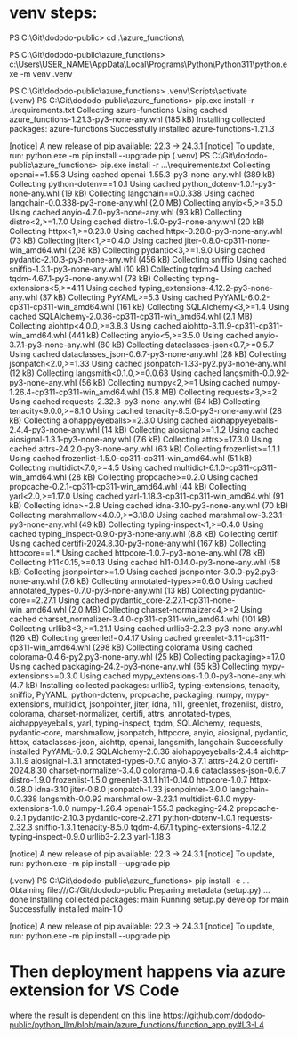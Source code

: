 # venv steps:
PS C:\Git\dododo-public> cd .\azure_functions\

PS C:\Git\dododo-public\azure_functions> c:\Users\USER_NAME\AppData\Local\Programs\Python\Python311\python.exe -m venv .venv

PS C:\Git\dododo-public\azure_functions> .venv\Scripts\activate   
(.venv) PS C:\Git\dododo-public\azure_functions> pip.exe install -r .\requirements.txt
Collecting azure-functions
  Using cached azure_functions-1.21.3-py3-none-any.whl (185 kB)
Installing collected packages: azure-functions
Successfully installed azure-functions-1.21.3

[notice] A new release of pip available: 22.3 -> 24.3.1
[notice] To update, run: python.exe -m pip install --upgrade pip
(.venv) PS C:\Git\dododo-public\azure_functions> pip.exe install -r .\..\requirements.txt
Collecting openai==1.55.3
  Using cached openai-1.55.3-py3-none-any.whl (389 kB)
Collecting python-dotenv==1.0.1
  Using cached python_dotenv-1.0.1-py3-none-any.whl (19 kB)
Collecting langchain==0.0.338
  Using cached langchain-0.0.338-py3-none-any.whl (2.0 MB)
Collecting anyio<5,>=3.5.0
  Using cached anyio-4.7.0-py3-none-any.whl (93 kB)
Collecting distro<2,>=1.7.0
  Using cached distro-1.9.0-py3-none-any.whl (20 kB)
Collecting httpx<1,>=0.23.0
  Using cached httpx-0.28.0-py3-none-any.whl (73 kB)
Collecting jiter<1,>=0.4.0
  Using cached jiter-0.8.0-cp311-none-win_amd64.whl (208 kB)
Collecting pydantic<3,>=1.9.0
  Using cached pydantic-2.10.3-py3-none-any.whl (456 kB)
Collecting sniffio
  Using cached sniffio-1.3.1-py3-none-any.whl (10 kB)
Collecting tqdm>4
  Using cached tqdm-4.67.1-py3-none-any.whl (78 kB)
Collecting typing-extensions<5,>=4.11
  Using cached typing_extensions-4.12.2-py3-none-any.whl (37 kB)
Collecting PyYAML>=5.3
  Using cached PyYAML-6.0.2-cp311-cp311-win_amd64.whl (161 kB)
Collecting SQLAlchemy<3,>=1.4
  Using cached SQLAlchemy-2.0.36-cp311-cp311-win_amd64.whl (2.1 MB)
Collecting aiohttp<4.0.0,>=3.8.3
  Using cached aiohttp-3.11.9-cp311-cp311-win_amd64.whl (441 kB)
Collecting anyio<5,>=3.5.0
  Using cached anyio-3.7.1-py3-none-any.whl (80 kB)
Collecting dataclasses-json<0.7,>=0.5.7
  Using cached dataclasses_json-0.6.7-py3-none-any.whl (28 kB)
Collecting jsonpatch<2.0,>=1.33
  Using cached jsonpatch-1.33-py2.py3-none-any.whl (12 kB)
Collecting langsmith<0.1.0,>=0.0.63
  Using cached langsmith-0.0.92-py3-none-any.whl (56 kB)
Collecting numpy<2,>=1
  Using cached numpy-1.26.4-cp311-cp311-win_amd64.whl (15.8 MB)
Collecting requests<3,>=2
  Using cached requests-2.32.3-py3-none-any.whl (64 kB)
Collecting tenacity<9.0.0,>=8.1.0
  Using cached tenacity-8.5.0-py3-none-any.whl (28 kB)
Collecting aiohappyeyeballs>=2.3.0
  Using cached aiohappyeyeballs-2.4.4-py3-none-any.whl (14 kB)
Collecting aiosignal>=1.1.2
  Using cached aiosignal-1.3.1-py3-none-any.whl (7.6 kB)
Collecting attrs>=17.3.0
  Using cached attrs-24.2.0-py3-none-any.whl (63 kB)
Collecting frozenlist>=1.1.1
  Using cached frozenlist-1.5.0-cp311-cp311-win_amd64.whl (51 kB)
Collecting multidict<7.0,>=4.5
  Using cached multidict-6.1.0-cp311-cp311-win_amd64.whl (28 kB)
Collecting propcache>=0.2.0
  Using cached propcache-0.2.1-cp311-cp311-win_amd64.whl (44 kB)
Collecting yarl<2.0,>=1.17.0
  Using cached yarl-1.18.3-cp311-cp311-win_amd64.whl (91 kB)
Collecting idna>=2.8
  Using cached idna-3.10-py3-none-any.whl (70 kB)
Collecting marshmallow<4.0.0,>=3.18.0
  Using cached marshmallow-3.23.1-py3-none-any.whl (49 kB)
Collecting typing-inspect<1,>=0.4.0
  Using cached typing_inspect-0.9.0-py3-none-any.whl (8.8 kB)
Collecting certifi
  Using cached certifi-2024.8.30-py3-none-any.whl (167 kB)
Collecting httpcore==1.*
  Using cached httpcore-1.0.7-py3-none-any.whl (78 kB)
Collecting h11<0.15,>=0.13
  Using cached h11-0.14.0-py3-none-any.whl (58 kB)
Collecting jsonpointer>=1.9
  Using cached jsonpointer-3.0.0-py2.py3-none-any.whl (7.6 kB)
Collecting annotated-types>=0.6.0
  Using cached annotated_types-0.7.0-py3-none-any.whl (13 kB)
Collecting pydantic-core==2.27.1
  Using cached pydantic_core-2.27.1-cp311-none-win_amd64.whl (2.0 MB)
Collecting charset-normalizer<4,>=2
  Using cached charset_normalizer-3.4.0-cp311-cp311-win_amd64.whl (101 kB)
Collecting urllib3<3,>=1.21.1
  Using cached urllib3-2.2.3-py3-none-any.whl (126 kB)
Collecting greenlet!=0.4.17
  Using cached greenlet-3.1.1-cp311-cp311-win_amd64.whl (298 kB)
Collecting colorama
  Using cached colorama-0.4.6-py2.py3-none-any.whl (25 kB)
Collecting packaging>=17.0
  Using cached packaging-24.2-py3-none-any.whl (65 kB)
Collecting mypy-extensions>=0.3.0
  Using cached mypy_extensions-1.0.0-py3-none-any.whl (4.7 kB)
Installing collected packages: urllib3, typing-extensions, tenacity, sniffio, PyYAML, python-dotenv, propcache, packaging, numpy, mypy-extensions, multidict, jsonpointer, jiter, idna, h11, greenlet, frozenlist, distro, colorama, charset-normalizer, certifi, attrs, annotated-types, aiohappyeyeballs, yarl, typing-inspect, tqdm, SQLAlchemy, requests, pydantic-core, marshmallow, jsonpatch, httpcore, anyio, aiosignal, pydantic, httpx, dataclasses-json, aiohttp, openai, langsmith, langchain
Successfully installed PyYAML-6.0.2 SQLAlchemy-2.0.36 aiohappyeyeballs-2.4.4 aiohttp-3.11.9 aiosignal-1.3.1 annotated-types-0.7.0 anyio-3.7.1 attrs-24.2.0 certifi-2024.8.30 charset-normalizer-3.4.0 colorama-0.4.6 dataclasses-json-0.6.7 distro-1.9.0 frozenlist-1.5.0 greenlet-3.1.1 h11-0.14.0 httpcore-1.0.7 httpx-0.28.0 idna-3.10 jiter-0.8.0 jsonpatch-1.33 jsonpointer-3.0.0 langchain-0.0.338 langsmith-0.0.92 marshmallow-3.23.1 multidict-6.1.0 mypy-extensions-1.0.0 numpy-1.26.4 openai-1.55.3 packaging-24.2 propcache-0.2.1 pydantic-2.10.3 pydantic-core-2.27.1 python-dotenv-1.0.1 requests-2.32.3 sniffio-1.3.1 tenacity-8.5.0 tqdm-4.67.1 typing-extensions-4.12.2 typing-inspect-0.9.0 urllib3-2.2.3 yarl-1.18.3

[notice] A new release of pip available: 22.3 -> 24.3.1
[notice] To update, run: python.exe -m pip install --upgrade pip

(.venv) PS C:\Git\dododo-public\azure_functions> pip install -e .\..\
Obtaining file:///C:/Git/dododo-public
  Preparing metadata (setup.py) ... done
Installing collected packages: main
  Running setup.py develop for main
Successfully installed main-1.0

[notice] A new release of pip available: 22.3 -> 24.3.1
[notice] To update, run: python.exe -m pip install --upgrade pip


# Then deployment happens via azure extension for VS Code
where the result is dependent on this line https://github.com/dododo-public/python_llm/blob/main/azure_functions/function_app.py#L3-L4
